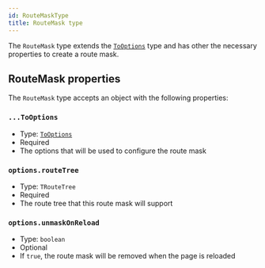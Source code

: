 ```yaml
---
id: RouteMaskType
title: RouteMask type
---
```


The `RouteMask` type extends the [`ToOptions`](../ToOptionsType.md) type and has other the necessary properties to create a route mask.

## RouteMask properties

The `RouteMask` type accepts an object with the following properties:

### `...ToOptions`

- Type: [`ToOptions`](../ToOptionsType.md)
- Required
- The options that will be used to configure the route mask

### `options.routeTree`

- Type: `TRouteTree`
- Required
- The route tree that this route mask will support

### `options.unmaskOnReload`

- Type: `boolean`
- Optional
- If `true`, the route mask will be removed when the page is reloaded
